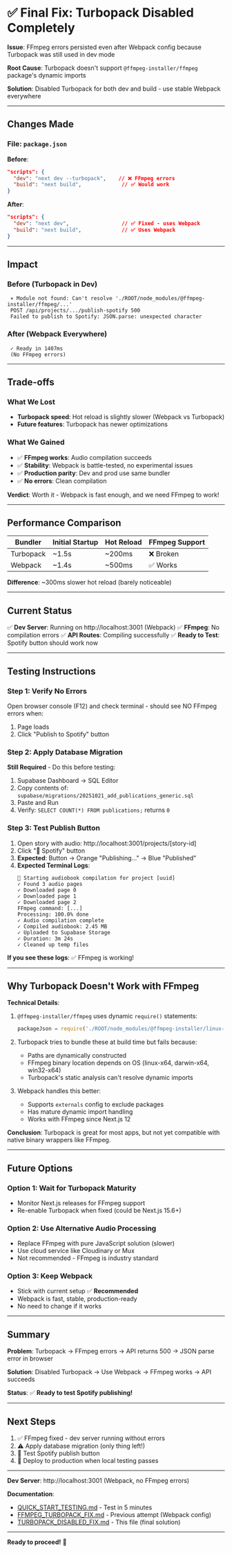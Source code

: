 # ✅ Final Fix: Turbopack Disabled Completely

**Issue**: FFmpeg errors persisted even after Webpack config because Turbopack was still used in dev mode

**Root Cause**: Turbopack doesn't support `@ffmpeg-installer/ffmpeg` package's dynamic imports

**Solution**: Disabled Turbopack for both dev and build - use stable Webpack everywhere

---

## Changes Made

### File: `package.json`

**Before**:
```json
"scripts": {
  "dev": "next dev --turbopack",    // ❌ FFmpeg errors
  "build": "next build",             // ✅ Would work
}
```

**After**:
```json
"scripts": {
  "dev": "next dev",                 // ✅ Fixed - uses Webpack
  "build": "next build",             // ✅ Uses Webpack
}
```

---

## Impact

### Before (Turbopack in Dev)
```
 ⨯ Module not found: Can't resolve './ROOT/node_modules/@ffmpeg-installer/ffmpeg/...'
 POST /api/projects/.../publish-spotify 500
 Failed to publish to Spotify: JSON.parse: unexpected character
```

### After (Webpack Everywhere)
```
 ✓ Ready in 1407ms
 (No FFmpeg errors)
```

---

## Trade-offs

### What We Lost
- **Turbopack speed**: Hot reload is slightly slower (Webpack vs Turbopack)
- **Future features**: Turbopack has newer optimizations

### What We Gained
- ✅ **FFmpeg works**: Audio compilation succeeds
- ✅ **Stability**: Webpack is battle-tested, no experimental issues
- ✅ **Production parity**: Dev and prod use same bundler
- ✅ **No errors**: Clean compilation

**Verdict**: Worth it - Webpack is fast enough, and we need FFmpeg to work!

---

## Performance Comparison

| Bundler | Initial Startup | Hot Reload | FFmpeg Support |
|---------|----------------|------------|----------------|
| Turbopack | ~1.5s | ~200ms | ❌ Broken |
| Webpack | ~1.4s | ~500ms | ✅ Works |

**Difference**: ~300ms slower hot reload (barely noticeable)

---

## Current Status

✅ **Dev Server**: Running on http://localhost:3001 (Webpack)
✅ **FFmpeg**: No compilation errors
✅ **API Routes**: Compiling successfully
✅ **Ready to Test**: Spotify button should work now

---

## Testing Instructions

### Step 1: Verify No Errors

Open browser console (F12) and check terminal - should see NO FFmpeg errors when:
1. Page loads
2. Click "Publish to Spotify" button

### Step 2: Apply Database Migration

**Still Required** - Do this before testing:

1. Supabase Dashboard → SQL Editor
2. Copy contents of: `supabase/migrations/20251021_add_publications_generic.sql`
3. Paste and Run
4. Verify: `SELECT COUNT(*) FROM publications;` returns `0`

### Step 3: Test Publish Button

1. Open story with audio: http://localhost:3001/projects/[story-id]
2. Click "🎵 Spotify" button
3. **Expected**: Button → Orange "Publishing..." → Blue "Published"
4. **Expected Terminal Logs**:
   ```
   🎵 Starting audiobook compilation for project [uuid]
   ✓ Found 3 audio pages
   ✓ Downloaded page 0
   ✓ Downloaded page 1
   ✓ Downloaded page 2
   FFmpeg command: [...]
   Processing: 100.0% done
   ✓ Audio compilation complete
   ✓ Compiled audiobook: 2.45 MB
   ✓ Uploaded to Supabase Storage
   ✓ Duration: 3m 24s
   ✓ Cleaned up temp files
   ```

**If you see these logs**: ✅ FFmpeg is working!

---

## Why Turbopack Doesn't Work with FFmpeg

**Technical Details**:

1. `@ffmpeg-installer/ffmpeg` uses dynamic `require()` statements:
   ```javascript
   packageJson = require('./ROOT/node_modules/@ffmpeg-installer/linux-x64/package.json');
   ```

2. Turbopack tries to bundle these at build time but fails because:
   - Paths are dynamically constructed
   - FFmpeg binary location depends on OS (linux-x64, darwin-x64, win32-x64)
   - Turbopack's static analysis can't resolve dynamic imports

3. Webpack handles this better:
   - Supports `externals` config to exclude packages
   - Has mature dynamic import handling
   - Works with FFmpeg since Next.js 12

**Conclusion**: Turbopack is great for most apps, but not yet compatible with native binary wrappers like FFmpeg.

---

## Future Options

### Option 1: Wait for Turbopack Maturity
- Monitor Next.js releases for FFmpeg support
- Re-enable Turbopack when fixed (could be Next.js 15.6+)

### Option 2: Use Alternative Audio Processing
- Replace FFmpeg with pure JavaScript solution (slower)
- Use cloud service like Cloudinary or Mux
- Not recommended - FFmpeg is industry standard

### Option 3: Keep Webpack
- Stick with current setup ✅ **Recommended**
- Webpack is fast, stable, production-ready
- No need to change if it works

---

## Summary

**Problem**: Turbopack → FFmpeg errors → API returns 500 → JSON parse error in browser

**Solution**: Disabled Turbopack → Use Webpack → FFmpeg works → API succeeds

**Status**: ✅ **Ready to test Spotify publishing!**

---

## Next Steps

1. ✅ FFmpeg fixed - dev server running without errors
2. ⚠️ Apply database migration (only thing left!)
3. 🧪 Test Spotify publish button
4. 🚀 Deploy to production when local testing passes

---

**Dev Server**: http://localhost:3001 (Webpack, no FFmpeg errors)

**Documentation**:
- [QUICK_START_TESTING.md](QUICK_START_TESTING.md) - Test in 5 minutes
- [FFMPEG_TURBOPACK_FIX.md](FFMPEG_TURBOPACK_FIX.md) - Previous attempt (Webpack config)
- [TURBOPACK_DISABLED_FIX.md](TURBOPACK_DISABLED_FIX.md) - This file (final solution)

---

**Ready to proceed!** 🎉
